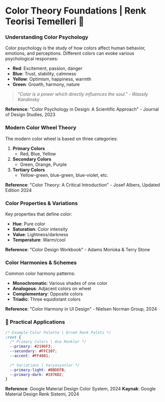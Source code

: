 # Color Theory Foundations | Renk Teorisi Temelleri 🎨

### Understanding Color Psychology

Color psychology is the study of how colors affect human behavior, emotions, and perceptions. Different colors can evoke various psychological responses:

* **Red**: Excitement, passion, danger
* **Blue**: Trust, stability, calmness
* **Yellow**: Optimism, happiness, warmth
* **Green**: Growth, harmony, nature

> *"Color is a power which directly influences the soul." - Wassily Kandinsky*

**Reference**: "Color Psychology in Design: A Scientific Approach" - Journal of Design Studies, 2023

### Modern Color Wheel Theory

The modern color wheel is based on three categories:

1. **Primary Colors**
    * Red, Blue, Yellow
2. **Secondary Colors**
    * Green, Orange, Purple
3. **Tertiary Colors**
    * Yellow-green, blue-green, blue-violet, etc.

**Reference**: "Color Theory: A Critical Introduction" - Josef Albers, Updated Edition 2024

### Color Properties & Variations

Key properties that define color:

* **Hue**: Pure color
* **Saturation**: Color intensity
* **Value**: Lightness/darkness
* **Temperature**: Warm/cool

**Reference**: "Color Design Workbook" - Adams Morioka & Terry Stone

### Color Harmonies & Schemes

Common color harmony patterns:

* **Monochromatic**: Various shades of one color
* **Analogous**: Adjacent colors on wheel
* **Complementary**: Opposite colors
* **Triadic**: Three equidistant colors

**Reference**: "Color Harmony in UI Design" - Nielsen Norman Group, 2024

### 🎨 Practical Applications

```css
/* Example Color Palette | Örnek Renk Paleti */
:root {
  /* Primary Colors | Ana Renkler */
  --primary: #2196F3;
  --secondary: #FFC107;
  --accent: #FF4081;
  
  /* Variations | Varyasyonlar */
  --primary-light: #BBDEFB;
  --primary-dark: #1976D2;
}
```

**Reference**: Google Material Design Color System, 2024
**Kaynak**: Google Material Design Renk Sistemi, 2024